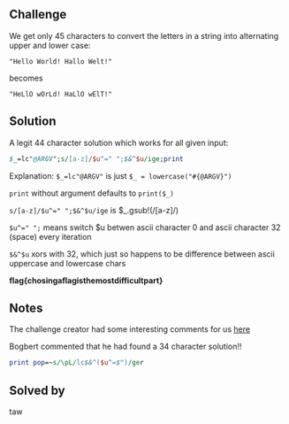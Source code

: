## Challenge

We get only 45 characters to convert the letters in a string into alternating upper and lower case:

```
"Hello World! Hallo Welt!"
```
becomes
```
"HeLlO wOrLd! HaLlO wElT!"
```

## Solution

A legit 44 character solution which works for all given input:

```perl
$_=lc"@ARGV";s/[a-z]/$u^=" ";$&^$u/ige;print
```
Explanation:
`$_=lc"@ARGV"` is just `$_ = lowercase("#{@ARGV}")`

`print` without argument defaults to `print($_)`

`s/[a-z]/$u^=" ";$&^$u/ige` is $_.gsub!(/[a-z]/)

`$u^=" ";` means switch $u betwen ascii character 0 and ascii character 32 (space) every iteration

`$&^$u` xors with 32, which just so happens to be difference between ascii uppercase and lowercase chars

**flag{chosingaflagisthemostdifficultpart}**

## Notes

The challenge creator had some interesting comments for us [here](https://github.com/teamavidya/ctf/commit/52f5789e743af94c147d4e5e0fd3796bc162872b#commitcomment-13953040)

Bogbert commented that he had found a 34 character solution!!

```perl
print pop=~s/\pL/lc$&^($u^=$")/ger
```

## Solved by
taw
